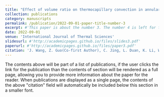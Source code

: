 ```yaml
---
title: "Effect of volume ratio on thermocapillary convection in annular liquid pools in space"
collection: publications
category: manuscripts
permalink: /publication/2022-09-01-paper-title-number-3
excerpt: #'This paper is about the number 3. The number 4 is left for future work.'
date: 2022-09-01
venue: 'International Journal of Thermal Sciences'
slidesurl: #'http://academicpages.github.io/files/slides3.pdf'
paperurl: #'http://academicpages.github.io/files/paper3.pdf'
citation: 'J. Wang, Z. Guo(Co-first Author), C. Jing, L. Duan, K. Li, W. Hu. (2022). &quot;Effect of volume ratio on thermocapillary convection in annular liquid pools in space.&quot; <i>International Journal of Thermal Sciences</i>. 179 (2022) 107707.'
---
```


The contents above will be part of a list of publications, if the user clicks the link for the publication than the contents of section will be rendered as a full page, allowing you to provide more information about the paper for the reader. When publications are displayed as a single page, the contents of the above "citation" field will automatically be included below this section in a smaller font.